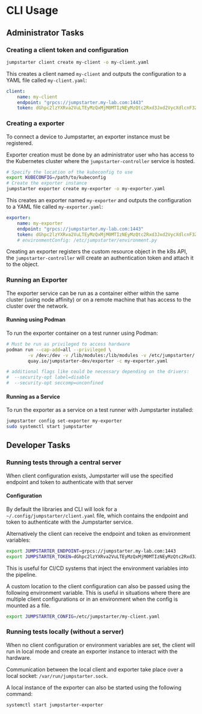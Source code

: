 # CLI Usage

## Administrator Tasks

### Creating a client token and configuration

```bash
jumpstarter client create my-client -o my-client.yaml
```

This creates a client named `my-client` and outputs the configuration to a YAML
file called `my-client.yaml`:

```yaml
client:
    name: my-client
    endpoint: "grpcs://jumpstarter.my-lab.com:1443"
    token: dGhpc2lzYXRva2VuLTEyMzQxMjM0MTIzNEyMzQtc2Rxd3Jxd2VycXdlcnF3ZXJxd2VyLTEyMzQxMjM0MTIz
```

### Creating a exporter

To connect a device to Jumpstarter, an exporter instance must be registered.

Exporter creation must be done by an administrator user who has access to
the Kubernetes cluster where the `jumpstarter-controller` service is hosted.

```bash
# Specify the location of the kubeconfig to use
export KUBECONFIG=/path/to/kubeconfig
# Create the exporter instance
jumpstarter exporter create my-exporter -o my-exporter.yaml
```

This creates an exporter named `my-exporter` and outputs the configuration to a
YAML file called `my-exporter.yaml`:

```yaml
exporter:
    name: my-exporter
    endpoint: "grpcs://jumpstarter.my-lab.com:1443"
    token: dGhpc2lzYXRva2VuLTEyMzQxMjM0MTIzNEyMzQtc2Rxd3Jxd2VycXdlcnF3ZXJxd2VyLTEyMzQxMjM0MTIz
    # environmentConfig: /etc/jumpstarter/environment.py
```

Creating an exporter registers the custom resource object in the k8s API, the
`jumpstarter-controller` will create an authentication token and attach it to
the object.

### Running an Exporter

The exporter service can be run as a container either within the same cluster
(using node affinity) or on a remote machine that has access to the cluster over
the network.

#### Running using Podman

To run the exporter container on a test runner using Podman:

```bash
# Must be run as privileged to access hardware
podman run --cap-add=all --privileged \
        -v /dev:/dev -v /lib/modules:/lib/modules -v /etc/jumpstarter/:/etc/jumpstarter \
        quay.io/jumpstarter-dev/exporter -c my-exporter.yaml

# additional flags like could be necessary depending on the drivers:
#  --security-opt label=disable
#  --security-opt seccomp=unconfined
```

#### Running as a Service

To run the exporter as a service on a test runner with Jumpstarter installed:

```bash
jumpstarter config set-exporter my-exporter
sudo systemctl start jumpstarter 
```

<!-- TODO: create instructions to setup as quadlets with podman and systemd 
https://www.redhat.com/sysadmin/quadlet-podman -->

## Developer Tasks

### Running tests through a central server

When client configuration exists, Jumpstarter will use the specified endpoint
and token to authenticate with that server

#### Configuration

By default the libraries and CLI will look for a `~/.config/jumpstarter/client.yaml`
file, which contains the endpoint and token to authenticate with the Jumpstarter
service.

Alternatively the client can receive the endpoint and token as environment variables:

```bash
export JUMPSTARTER_ENDPOINT=grpcs://jumpstarter.my-lab.com:1443
export JUMPSTARTER_TOKEN=dGhpc2lzYXRva2VuLTEyMzQxMjM0MTIzNEyMzQtc2Rxd3Jxd2VycXdlcnF3ZXJxd2VyLTEyMzQxMjM0MTIz
```

This is useful for CI/CD systems that inject the environment variables into the pipeline.

A custom location to the client configuration can also be passed using the following
environment variable. This is useful in situations where there are multiple client
configurations or in an environment when the config is mounted as a file.

```bash
export JUMPSTARTER_CONFIG=/etc/jumpstarter/my-client.yaml
```

### Running tests locally (without a server)

When no client configuration or environment variables are set, the client will
run in local mode and create an exporter instance to interact with the hardware.

Communication between the local client and exporter take place over a local
socket: `/var/run/jumpstarter.sock`.

A local instance of the exporter can also be started using the following command:

```bash
systemctl start jumpstarter-exporter
```
